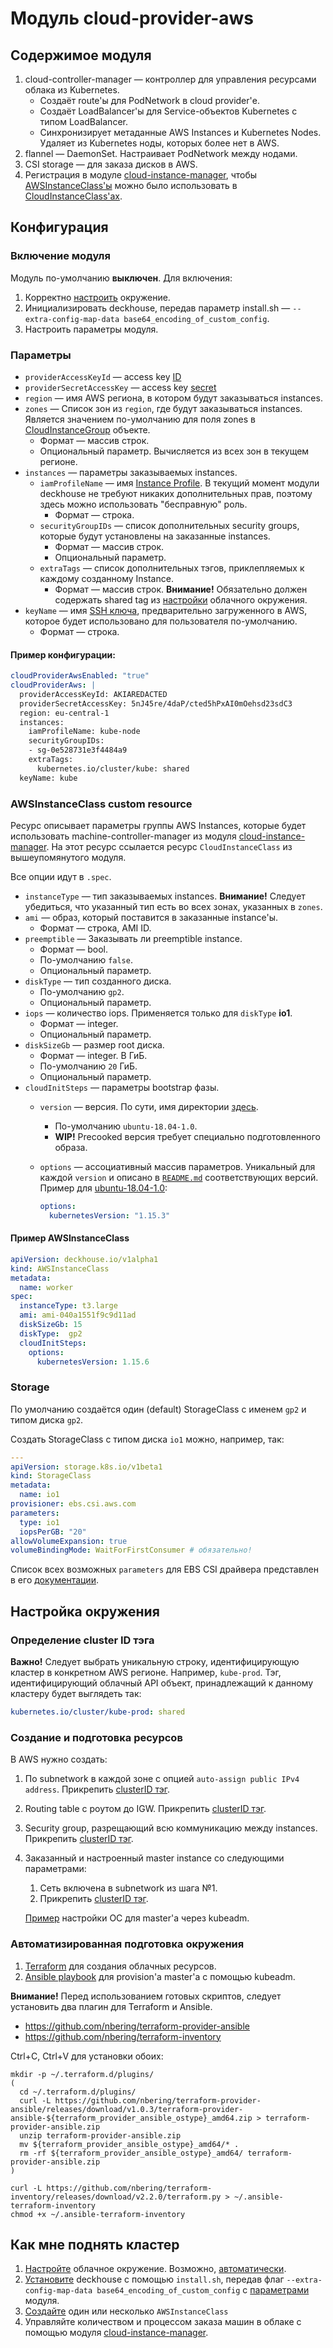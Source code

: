 # Модуль cloud-provider-aws

## Содержимое модуля

1. cloud-controller-manager — контроллер для управления ресурсами облака из Kubernetes.
    * Создаёт route'ы для PodNetwork в cloud provider'е.
    * Создаёт LoadBalancer'ы для Service-объектов Kubernetes с типом LoadBalancer.
    * Синхронизирует метаданные AWS Instances и Kubernetes Nodes. Удаляет из Kubernetes ноды, которых более нет в AWS.
2. flannel — DaemonSet. Настраивает PodNetwork между нодами.
3. CSI storage — для заказа дисков в AWS.
4. Регистрация в модуле [cloud-instance-manager](modules/040-cloud-instance-manager), чтобы [AWSInstanceClass'ы](#AWSInstanceClass) можно было использовать в [CloudInstanceClass'ах](modules/040-cloud-instance-manager/README.md#cloudinstancegroup-custom-resource).

## Конфигурация

### Включение модуля

Модуль по-умолчанию **выключен**. Для включения:

1. Корректно [настроить](#настройка-окружения) окружение.
2. Инициализировать deckhouse, передав параметр install.sh — `--extra-config-map-data base64_encoding_of_custom_config`.
3. Настроить параметры модуля.

### Параметры

* `providerAccessKeyId` — access key [ID](https://docs.aws.amazon.com/general/latest/gr/aws-sec-cred-types.html#access-keys-and-secret-access-keys)
* `providerSecretAccessKey` — access key [secret](https://docs.aws.amazon.com/general/latest/gr/aws-sec-cred-types.html#access-keys-and-secret-access-keys)
* `region` — имя AWS региона, в котором будут заказываться instances.
* `zones` — Список зон из `region`, где будут заказываться instances. Является значением по-умолчанию для поля zones в [CloudInstanceGroup](modules/040-cloud-instance-manager/README.md#CloudInstanceGroup-custom-resource) объекте.
    * Формат — массив строк.
    * Опциональный параметр. Вычисляется из всех зон в текущем регионе.
* `instances` — параметры заказываемых instances.
    * `iamProfileName` — имя [Instance Profile](https://docs.aws.amazon.com/IAM/latest/UserGuide/id_roles_use_switch-role-ec2_instance-profiles.html). В текущий момент модули deckhouse не требуют никаких дополнительных прав, поэтому здесь можно использовать "бесправную" роль.
        * Формат — строка.
    * `securityGroupIDs` — список дополнительных security groups, которые будут установлены на заказанные instances.
        * Формат — массив строк.
        * Опциональный параметр.
    * `extraTags` — список дополнительных тэгов, приклепляемых к каждому созданному Instance.
        * Формат — массив строк. **Внимание!** Обязательно должен содержать shared tag из [настройки](#настройка-окружения) облачного окружения.
* `keyName` — имя [SSH ключа](https://docs.aws.amazon.com/AWSEC2/latest/UserGuide/ec2-key-pairs.html), предварительно загруженного в AWS, которое будет использовано для пользователя по-умолчанию.
    * Формат — строка.


#### Пример конфигурации:

```yaml
cloudProviderAwsEnabled: "true"
cloudProviderAws: |
  providerAccessKeyId: AKIAREDACTED
  providerSecretAccessKey: 5nJ45re/4daP/cted5hPxAI0mOehsd23sdC3
  region: eu-central-1
  instances:
    iamProfileName: kube-node
    securityGroupIDs:
    - sg-0e528731e3f4484a9
    extraTags:
      kubernetes.io/cluster/kube: shared
  keyName: kube
```

### AWSInstanceClass custom resource

Ресурс описывает параметры группы AWS Instances, которые будет использовать machine-controller-manager из модуля [cloud-instance-manager](modules/040-cloud-instance-manager). На этот ресурс ссылается ресурс `CloudInstanceClass` из вышеупомянутого модуля.

Все опции идут в `.spec`.

* `instanceType` — тип заказываемых instances. **Внимание!** Следует убедиться, что указанный тип есть во всех зонах, указанных в `zones`.
* `ami` — образ, который поставится в заказанные instance'ы.
    * Формат — строка, AMI ID.
* `preemptible` — Заказывать ли preemptible instance.
    * Формат — bool.
    * По-умолчанию `false`.
    * Опциональный параметр.
* `diskType` — тип созданного диска.
    * По-умолчанию `gp2`.
    * Опциональный параметр.
* `iops` — количество iops. Применяется только для `diskType` **io1**.
    * Формат — integer.
    * Опциональный параметр.
* `diskSizeGb` — размер root диска.
    * Формат — integer. В ГиБ.
    * По-умолчанию `20` ГиБ.
    * Опциональный параметр.
* `cloudInitSteps` — параметры bootstrap фазы.
    * `version` — версия. По сути, имя директории [здесь](modules/040-cloud-instance-manager/cloud-init-steps).
        * По-умолчанию `ubuntu-18.04-1.0`.
        * **WIP!** Precooked версия требует специально подготовленного образа.
    * `options` — ассоциативный массив параметров. Уникальный для каждой `version` и описано в [`README.md`](modules/040-cloud-instance-manager/cloud-init-steps) соответствующих версий. Пример для [ubuntu-18.04-1.0](modules/040-cloud-instance-manager/cloud-init-steps/ubuntu-18.04-1.0):

        ```yaml
        options:
          kubernetesVersion: "1.15.3"
        ```

#### Пример AWSInstanceClass

```yaml
apiVersion: deckhouse.io/v1alpha1
kind: AWSInstanceClass
metadata:
  name: worker
spec:
  instanceType: t3.large
  ami: ami-040a1551f9c9d11ad
  diskSizeGb: 15
  diskType:  gp2
  cloudInitSteps:
    options:
      kubernetesVersion: 1.15.6
```

### Storage

По умолчанию создаётся один (default) StorageClass с именем `gp2` и типом диска `gp2`.

Создать StorageClass с типом диска `io1` можно, например, так:

```yaml
---
apiVersion: storage.k8s.io/v1beta1
kind: StorageClass
metadata:
  name: io1
provisioner: ebs.csi.aws.com
parameters:
  type: io1
  iopsPerGB: "20"
allowVolumeExpansion: true
volumeBindingMode: WaitForFirstConsumer # обязательно!
```

Список всех возможных `parameters` для EBS CSI драйвера представлен в его [документации](https://github.com/kubernetes-sigs/aws-ebs-csi-driver).

## Настройка окружения

### Определение cluster ID тэга

**Важно!**
Следует выбрать уникальную строку, идентифицирующую кластер в конкретном AWS регионе. Например, `kube-prod`.
Тэг, идентифицирующий облачный API объект, принадлежащий к данному кластеру будет выглядеть так:

```yaml
kubernetes.io/cluster/kube-prod: shared
```

### Создание и подготовка ресурсов

В AWS нужно создать:

1. По subnetwork в каждой зоне с опцией `auto-assign public IPv4 address`. Прикрепить [clusterID тэг](#Определение-cluster-ID-тэга).
2. Routing table с роутом до IGW. Прикрепить [clusterID тэг](#Определение-cluster-ID-тэга).
3. Security group, разрещающий всю коммуникацию между instances. Прикрепить [clusterID тэг](#Определение-cluster-ID-тэга).
4. Заказанный и настроенный master instance со следующими параметрами:

    1. Сеть включена в subnetwork из шага №1.
    2. Прикрепить [clusterID тэг](#Определение-cluster-ID-тэга).

    [Пример](install-kubernetes/aws/playbook.yml) настройки ОС для master'а через kubeadm.

### Автоматизированная подготовка окружения

1. [Terraform](install-kubernetes/aws/tf) для создания облачных ресурсов.
2. [Ansible playbook](install-kubernetes/aws/playbook.yml) для provision'а master'а с помощью kubeadm.

**Внимание!** Перед использованием готовых скриптов, следует установить два плагин для Terraform и Ansible.

* https://github.com/nbering/terraform-provider-ansible
* https://github.com/nbering/terraform-inventory

Ctrl+C, Ctrl+V для установки обоих:

```shell
mkdir -p ~/.terraform.d/plugins/
(
  cd ~/.terraform.d/plugins/
  curl -L https://github.com/nbering/terraform-provider-ansible/releases/download/v1.0.3/terraform-provider-ansible-${terraform_provider_ansible_ostype}_amd64.zip > terraform-provider-ansible.zip
  unzip terraform-provider-ansible.zip
  mv ${terraform_provider_ansible_ostype}_amd64/* .
  rm -rf ${terraform_provider_ansible_ostype}_amd64/ terraform-provider-ansible.zip
)

curl -L https://github.com/nbering/terraform-inventory/releases/download/v2.2.0/terraform.py > ~/.ansible-terraform-inventory
chmod +x ~/.ansible-terraform-inventory
```

## Как мне поднять кластер

1. [Настройте](#настройка-окружения) облачное окружение. Возможно, [автоматически](#автоматизированная-подготовка-окружения).
2. [Установите](#включение-модуля) deckhouse с помощью `install.sh`, передав флаг `--extra-config-map-data base64_encoding_of_custom_config` с [параметрами](#параметры) модуля.
3. [Создайте](#AWSInstanceClass-custom-resource) один или несколько `AWSInstanceClass`
4. Управляйте количеством и процессом заказа машин в облаке с помощью модуля [cloud-instance-manager](modules/040-cloud-instance-manager).
